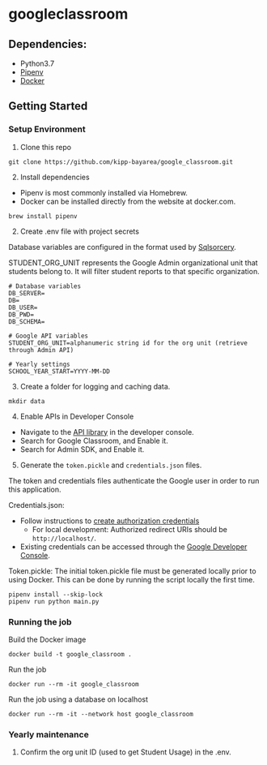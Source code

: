 # googleclassroom

## Dependencies:

- Python3.7
- [Pipenv](https://pipenv.readthedocs.io/en/latest/)
- [Docker](https://www.docker.com/)

## Getting Started

### Setup Environment

1. Clone this repo

```
git clone https://github.com/kipp-bayarea/google_classroom.git
```

2. Install dependencies

- Pipenv is most commonly installed via Homebrew.
- Docker can be installed directly from the website at docker.com.

```
brew install pipenv
```

2. Create .env file with project secrets

Database variables are configured in the format used by [Sqlsorcery](https://github.com/dchess/sqlsorcery).

STUDENT_ORG_UNIT represents the Google Admin organizational unit that students belong to.
It will filter student reports to that specific organization.

```
# Database variables
DB_SERVER=
DB=
DB_USER=
DB_PWD=
DB_SCHEMA=

# Google API variables
STUDENT_ORG_UNIT=alphanumeric string id for the org unit (retrieve through Admin API)

# Yearly settings
SCHOOL_YEAR_START=YYYY-MM-DD
```

3. Create a folder for logging and caching data.

```
mkdir data
```

4. Enable APIs in Developer Console

- Navigate to the [API library](https://console.developers.google.com/apis/library) in the developer console.
- Search for Google Classroom, and Enable it.
- Search for Admin SDK, and Enable it.

5. Generate the `token.pickle` and `credentials.json` files.

The token and credentials files authenticate the Google user in order to run this application.

Credentials.json:

- Follow instructions to [create authorization credentials](https://developers.google.com/identity/protocols/oauth2/web-server#creatingcred)
  - For local development: Authorized redirect URIs should be `http://localhost/`.
- Existing credentials can be accessed through the [Google Developer Console](https://console.developers.google.com/apis/credentials?pli=1).

Token.pickle: The initial token.pickle file must be generated locally prior to using Docker.
This can be done by running the script locally the first time.

```
pipenv install --skip-lock
pipenv run python main.py
```

### Running the job

Build the Docker image

```
docker build -t google_classroom .
```

Run the job

```
docker run --rm -it google_classroom
```

Run the job using a database on localhost

```
docker run --rm -it --network host google_classroom
```

### Yearly maintenance

1. Confirm the org unit ID (used to get Student Usage) in the .env.
